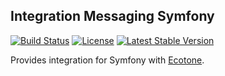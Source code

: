 ## Integration Messaging Symfony

[![Build Status](https://travis-ci.org/ecotoneframework/symfony.svg?branch=master)](https://travis-ci.org/ecotoneframework/symfony)
[![License](https://poser.pugx.org/ecotone/symfony/license)](https://packagist.org/packages/ecotone/symfony)
[![Latest Stable Version](https://poser.pugx.org/ecotone/symfony/v/stable)](https://packagist.org/packages/ecotone/symfony)

Provides integration for Symfony with [Ecotone](https://github.com/ecotoneframework/ecotone).
